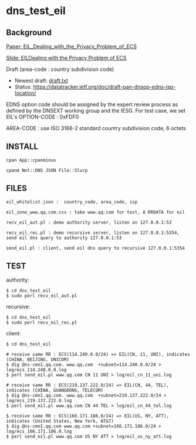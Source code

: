 # dns_test_eil

## Background

[Paper: EIL_Dealing_with_the_Privacy_Problem_of_ECS](https://drive.google.com/open?id=0B5gNT4RRJ0xPaG9nZ045VXRrZzg)

[Slide: EILDealing with the Privacy Problem of ECS](https://drive.google.com/open?id=0B5gNT4RRJ0xPcUhuV2JlV2ZYWHc)

Draft (area-code : country subdivision code)
- Newest draft: [draft.txt](ietf_draft/draft.txt)
- Status:       https://datatracker.ietf.org/doc/draft-pan-dnsop-edns-isp-location/

EDNS option code should be assigned by the expert review process as defined by the DNSEXT working group and the IESG. For test case, we set EIL's OPTION-CODE : 0xFDF0

AREA-CODE : use ISO 3166-2 standard country subdivision code, 6 octets

## INSTALL
 
    cpan App::cpanminus

    cpanm Net::DNS JSON File::Slurp

## FILES

    eil_whitelist.json :  country_code, area_code, isp

    eil_zone_www.qq.com.csv : take www.qq.com for test, A RRDATA for eil

    recv_eil_aut.pl : demo authority server, listen on 127.0.0.1:53

    recv_eil_rec.pl : demo recursive server, listen on 127.0.0.1:5354, send eil dns query to authority 127.0.0.1:53
    
    send_eil.pl : client, send eil dns query to recursive 127.0.0.1:5354

## TEST

authority:

    $ cd dns_test_eil 
    $ sudo perl recv_eil_aut.pl

recursive:

    $ cd dns_test_eil
    $ sudo perl recv_eil_rec.pl

client:

    $ cd dns_test_eil

    # receive same RR : ECS(114.240.0.0/24) => EIL(CN, 11, UNI), indicates (CHINA, BEIJING, UNICOM)
    $ dig @ns-cmn1.qq.com. www.qq.com  +subnet=114.240.0.0/24 > log/ecs_114.240.0.0.log
    $ perl send_eil.pl www.qq.com CN 11 UNI > log/eil_cn_11_uni.log

    # receive same RR : ECS(219.137.222.0/24) => EIL(CN, 44, TEL), indicates (CHINA, GUANGDONG, TELECOM)
    $ dig @ns-cmn1.qq.com. www.qq.com  +subnet=219.137.222.0/24 > log/ecs_219.137.222.0.log
    $ perl send_eil.pl www.qq.com CN 44 TEL > log/eil_cn_44_tel.log
   
    $ receive same RR : ECS(166.171.186.0/24) => EIL(US, NY, ATT), indicates (United States, New York, AT&T)
    $ dig @ns-cmn1.qq.com www.qq.com +subnet=166.171.186.0/24 > log/ecs_166.171.186.0.log
    $ perl send_eil.pl www.qq.com US NY ATT > log/eil_us_ny_att.log
